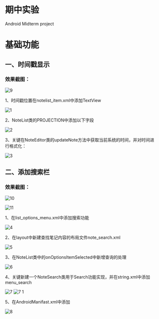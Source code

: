 # 期中实验
Android Midterm project
# 基础功能
## 一、时间戳显示
### 效果截图：

![9](https://user-images.githubusercontent.com/92290747/143764856-847c10ad-5f0c-4301-857c-5bd7d8ce6ea4.png)


1、时间戳位置在notelist_item.xml中添加TextView

![1](https://user-images.githubusercontent.com/92290747/143764699-a72f51c6-c862-4d1c-8d1d-d7ebcacefb09.png)

2、NoteList类的PROJECTION中添加以下字段

![2](https://user-images.githubusercontent.com/92290747/143764713-9c313917-0ad5-4559-8dcd-eb0649220291.png)

3、关键在NoteEditor类的updateNote方法中获取当前系统的时间，并对时间进行格式化：

![3](https://user-images.githubusercontent.com/92290747/143764721-a6e55299-8e4f-4d80-bb5a-f6dda6d9e5b3.png)


## 二、添加搜索栏
### 效果截图：
![10](https://user-images.githubusercontent.com/92290747/143764949-fd7163f6-b9e0-46d2-b8f3-3eb406a177b9.png)

![11](https://user-images.githubusercontent.com/92290747/143764956-99931836-c870-4d9d-ade6-0d6ca1e0b59d.png)

1、在list_options_menu.xml中添加搜索功能

![4](https://user-images.githubusercontent.com/92290747/143764727-c1561626-6250-4548-8369-f529b588017c.png)

2、在layout中新建查找笔记内容的布局文件note_search.xml

![5](https://user-images.githubusercontent.com/92290747/143764732-93e85ba2-ade3-4412-bd03-a6818e57cd76.png)

3、在NoteList类中的onOptionsItemSelected中新增查询的处理

![6](https://user-images.githubusercontent.com/92290747/143764733-a942fffb-1a8e-43ec-9e90-9d396c12bbd8.png)

4、关键新建一个NoteSearch类用于Search功能实现，并在string.xml中添加menu_search

![7](https://user-images.githubusercontent.com/92290747/143764737-ce12dfe9-a523-46f1-a0bb-f936df59565c.png)
![7 1](https://user-images.githubusercontent.com/92290747/143764741-ab0e8c92-ca8c-47aa-a1de-8fc0337631c0.png)

5、在AndroidManifast.xml中添加

![8](https://user-images.githubusercontent.com/92290747/143764830-6ecf7f8f-2d2d-41d8-a918-691733b962ae.png)

